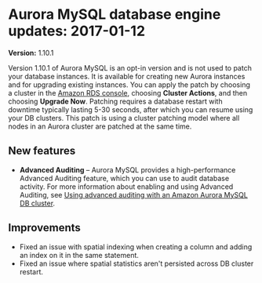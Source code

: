# Aurora MySQL database engine updates: 2017\-01\-12<a name="AuroraMySQL.Updates.20170112"></a>

**Version:** 1\.10\.1

Version 1\.10\.1 of Aurora MySQL is an opt\-in version and is not used to patch your database instances\. It is available for creating new Aurora instances and for upgrading existing instances\. You can apply the patch by choosing a cluster in the [Amazon RDS console](https://console.aws.amazon.com/rds/), choosing **Cluster Actions**, and then choosing **Upgrade Now**\. Patching requires a database restart with downtime typically lasting 5\-30 seconds, after which you can resume using your DB clusters\. This patch is using a cluster patching model where all nodes in an Aurora cluster are patched at the same time\.

## New features<a name="AuroraMySQL.Updates.20170112.New"></a>
+ **Advanced Auditing** – Aurora MySQL provides a high\-performance Advanced Auditing feature, which you can use to audit database activity\. For more information about enabling and using Advanced Auditing, see [Using advanced auditing with an Amazon Aurora MySQL DB cluster](AuroraMySQL.Auditing.md)\.

## Improvements<a name="AuroraMySQL.Updates.20170112.Improvements"></a>
+ Fixed an issue with spatial indexing when creating a column and adding an index on it in the same statement\.
+ Fixed an issue where spatial statistics aren't persisted across DB cluster restart\.